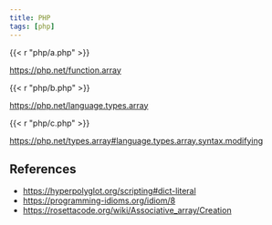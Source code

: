 ```yaml
---
title: PHP
tags: [php]
---
```


{{< r "php/a.php" >}}

<https://php.net/function.array>

{{< r "php/b.php" >}}

<https://php.net/language.types.array>

{{< r "php/c.php" >}}

<https://php.net/types.array#language.types.array.syntax.modifying>

## References

- <https://hyperpolyglot.org/scripting#dict-literal>
- <https://programming-idioms.org/idiom/8>
- <https://rosettacode.org/wiki/Associative_array/Creation>
